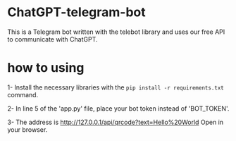 # ChatGPT-telegram-bot
This is a Telegram bot written with the telebot library and uses our free API to communicate with ChatGPT.

# how to using
1- Install the necessary libraries with the `pip install -r requirements.txt` command.

2- In line 5 of the 'app.py' file, place your bot token instead of 'BOT_TOKEN'.

3- The address is http://127.0.0.1/api/qrcode?text=Hello%20World Open in your browser.


